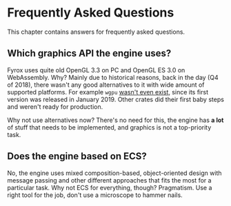 # Frequently Asked Questions

This chapter contains answers for frequently asked questions.

## Which graphics API the engine uses?

Fyrox uses quite old OpenGL 3.3 on PC and OpenGL ES 3.0 on WebAssembly. Why? Mainly due to historical reasons, back in 
the day (Q4 of 2018), there wasn't any good alternatives to it with wide amount of supported platforms. For example `wgpu`
[wasn't even exist](https://crates.io/crates/wgpu/0.1.0), since its first version was released in January 2019. Other
crates did their first baby steps and weren't ready for production.

Why not use alternatives now? There's no need for this, the engine has **a lot** of stuff that needs to be implemented,
and graphics is not a top-priority task.

## Does the engine based on ECS?

No, the engine uses mixed composition-based, object-oriented design with message passing and other different approaches
that fits the most for a particular task. Why not ECS for everything, though? Pragmatism. Use a right tool for the job,
don't use a microscope to hammer nails.